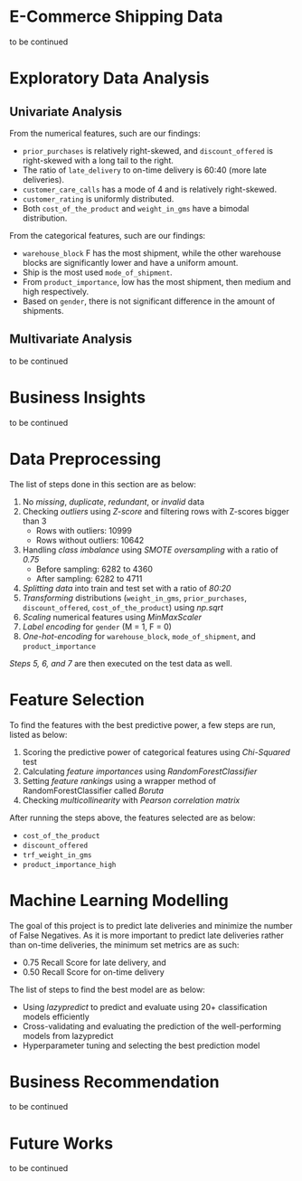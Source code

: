 # E-Commerce Shipping Data

to be continued

# Exploratory Data Analysis

## Univariate Analysis

From the numerical features, such are our findings:

- `prior_purchases` is relatively right-skewed, and `discount_offered` is right-skewed with a long tail to the right.
- The ratio of `late_delivery` to on-time delivery is 60:40 (more late deliveries).
- `customer_care_calls` has a mode of 4 and is relatively right-skewed.
- `customer_rating` is uniformly distributed.
- Both `cost_of_the_product` and `weight_in_gms` have a bimodal distribution.

From the categorical features, such are our findings:
- `warehouse_block` F has the most shipment, while the other warehouse blocks are significantly lower and have a uniform amount.
- Ship is the most used `mode_of_shipment`.
- From `product_importance`, low has the most shipment, then medium and high respectively.
- Based on `gender`, there is not significant difference in the amount of shipments.

## Multivariate Analysis

to be continued

# Business Insights

to be continued

# Data Preprocessing

The list of steps done in this section are as below:

1. No *missing*, *duplicate*, *redundant*, or *invalid* data
2. Checking *outliers* using *Z-score* and filtering rows with Z-scores bigger than 3
    - Rows with outliers: 10999
    - Rows without outliers: 10642
3. Handling *class imbalance* using *SMOTE oversampling* with a ratio of *0.75*
    - Before sampling: 6282 to 4360
    - After sampling: 6282 to 4711
4. *Splitting data* into train and test set with a ratio of *80:20*
5. *Transforming* distributions (`weight_in_gms`, `prior_purchases`, `discount_offered`, `cost_of_the_product`) using *np.sqrt*
6. *Scaling* numerical features using *MinMaxScaler*
7. *Label encoding* for `gender` (M = 1, F = 0)
8. *One-hot-encoding* for `warehouse_block`, `mode_of_shipment`, and `product_importance`

*Steps 5, 6, and 7* are then executed on the test data as well.

# Feature Selection

To find the features with the best predictive power, a few steps are run, listed as below:

1. Scoring the predictive power of categorical features using *Chi-Squared* test
2. Calculating *feature importances* using *RandomForestClassifier*
3. Setting *feature rankings* using a wrapper method of RandomForestClassifier called *Boruta*
4. Checking *multicollinearity* with *Pearson correlation matrix*

After running the steps above, the features selected are as below:
- `cost_of_the_product`
- `discount_offered`
- `trf_weight_in_gms`
- `product_importance_high`

# Machine Learning Modelling

The goal of this project is to predict late deliveries and minimize the number of False Negatives. As it is more important to predict late deliveries rather than on-time deliveries, the minimum set metrics are as such:

- 0.75 Recall Score for late delivery, and
- 0.50 Recall Score for on-time delivery

The list of steps to find the best model are as below:

- Using *lazypredict* to predict and evaluate using 20+ classification models efficiently
- Cross-validating and evaluating the prediction of the well-performing models from lazypredict
- Hyperparameter tuning and selecting the best prediction model

# Business Recommendation

to be continued

# Future Works

to be continued